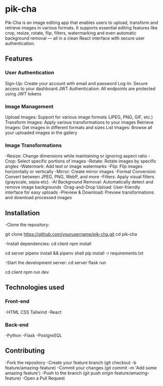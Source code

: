 # pik-cha
Pik-Cha is an image editing app that enables users to upload, transform and retrieve images in various formats. It supports essential editing features like crop, resize, rotate, flip, filters, watermarking and even automatic background removal — all in a clean React interface with secure user authentication.

## Features

### User Authentication
Sign-Up: Create your account with email and password
Log-In: Secure access to your dashboard
JWT Authentication: All endpoints are protected using JWT tokens

### Image Management

Upload Images: Support for various image formats (JPEG, PNG, GIF, etc.)
Transform Images: Apply various transformations to your images
Retrieve Images: Get images in different formats and sizes
List Images: Browse all your uploaded images in the gallery

### Image Transformations

-Resize: Change dimensions while maintaining or ignoring aspect ratio
-Crop: Select specific portions of images
-Rotate: Rotate images by specific angles
-Watermark: Add text or image watermarks
-Flip: Flip images horizontally or vertically
-Mirror: Create mirror images
-Format Conversion: Convert between JPEG, PNG, WebP, and more
-Filters: Apply visual filters (grayscale, sepia etc).
-AI Background Removal: Automatically detect and remove image backgrounds
-Drag-and-Drop Upload: User-friendly interface for easy uploads
-Preview & Download: Preview transformations and download processed images

## Installation

-Clone the repository:

git clone https://github.com/yourusername/pik-cha.git
cd pik-cha

-Install dependencies:
cd client
npm install

cd server
pipenv install && pipenv shell
pip install -r requirements.txt

-Start the development server:
cd server
flask run

cd client
npm run dev

## Technologies used
### Front-end
-HTML CSS Tailwind
-React

### Back-end
-Python
-Flask
-PostgreSQL

## Contributing
-Fork the repository
-Create your feature branch (git checkout -b feature/amazing-feature)
-Commit your changes (git commit -m 'Add some amazing feature')
-Push to the branch (git push origin feature/amazing-feature)
-Open a Pull Request

